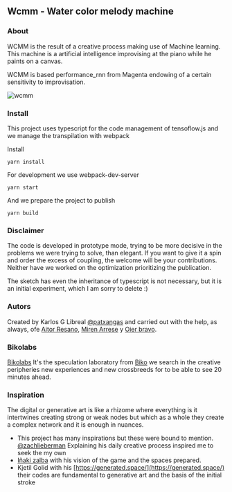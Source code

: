## Wcmm - Water color melody machine

### About

WCMM is the result of a creative process making use of Machine learning. This machine is a artificial intelligence improvising at the piano while he paints on a canvas.

WCMM is based performance_rnn from Magenta endowing of a certain sensitivity to improvisation.

![wcmm](/assets/images/gif/wcmm.gif)

### Install

This project uses typescript for the code management of tensoflow.js and we manage the transpilation with webpack

Install

`yarn install`

For development we use webpack-dev-server

`yarn start`

And we prepare the project to publish

`yarn build`

### Disclaimer

The code is developed in prototype mode, trying to be more decisive in the problems we were trying to solve, than elegant. If you want to give it a spin and order the excess of coupling, the welcome will be your contributions.
Neither have we worked on the optimization prioritizing the publication.

The sketch has even the inheritance of typescript is not necessary, but it is an initial experiment, which I am sorry to delete :)

### Autors

Created by Karlos G Libreal [@patxangas](https://medium.com/@patxangas) and carried out with the help, as always, ofe [Aitor Resano](https://twitter.com/aitor_rl), [Miren Arrese](https://twitter.com/merisu) y [Oier bravo](https://github.com/oierbravo).

### Bikolabs

[Bikolabs](https://www.biko2.com) It's the speculation laboratory from [Biko](https://www.biko2.com) we search in the creative peripheries new experiences and new crossbreeds for to be able to see 20 minutes ahead.

### Inspiration

The digital or generative art is like a rhizome where everything is it intertwines creating strong or weak nodes but which as a whole they create a complex network and it is enough in nuances.

- This project has many inspirations but these were bound to mention. [@zachlieberman](https://twitter.com/zachlieberman) Explaining his daily creative process inspired me to seek the my own
- [Iñaki zalba](https://twitter.com/kolorexpresion) with his vision of the game and the spaces prepared.
- Kjetil Golid with his [https://generated.space/](https://generated.space/) their codes are fundamental to generative art and the basis of the initial stroke
